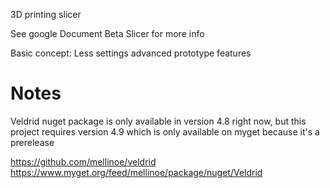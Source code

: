 ﻿3D printing slicer

See google Document Beta Slicer for more info

Basic concept:
Less settings
advanced prototype features



# Notes
Veldrid nuget package is only available in version 4.8 right now, but this project requires version 4.9 which is only available on myget because it's a prerelease

https://github.com/mellinoe/veldrid
https://www.myget.org/feed/mellinoe/package/nuget/Veldrid